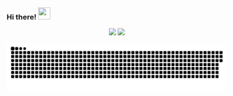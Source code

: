 ### Hi there! <img src="https://user-images.githubusercontent.com/42378118/110234147-e3259600-7f4e-11eb-95be-0c4047144dea.gif" width="28" height="28" />

<div align="center">
<img height="150em" src="https://github-readme-stats.vercel.app/api?username=icozonac&show_icons=true&theme=radical">
<img height="150em" src="https://github-readme-stats.vercel.app/api/top-langs/?username=icozonac&layout=compact&theme=radical)](https://github.com/anuraghazra/github-readme-stats">
</div>

![Snake animation](https://github.com/icozonac/icozonac/blob/output/github-contribution-grid-snake.svg)


